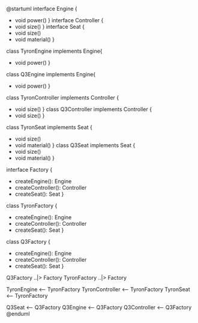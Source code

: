 @startuml
interface Engine {
  + void power()
}
interface Controller {
  + void size()
}
interface Seat {
  + void size()
  + void material()
}

class TyronEngine implements Engine{
  + void power()
}

class Q3Engine implements Engine{
  + void power()
}


class TyronController implements Controller {
  + void size()
}
class Q3Controller implements Controller {
  + void size()
}

class TyronSeat implements Seat {
  + void size()
  + void material()
}
class Q3Seat implements Seat {
  + void size()
  + void material()
}

interface Factory {
  + createEngine(): Engine
  + createController(): Controller
  + createSeat(): Seat
}

class TyronFactory {
  + createEngine(): Engine
  + createController(): Controller
  + createSeat(): Seat
}

class Q3Factory {
  + createEngine(): Engine
  + createController(): Controller
  + createSeat(): Seat
}

Q3Factory ..|> Factory
TyronFactory ..|> Factory

TyronEngine <-- TyronFactory
TyronController <-- TyronFactory
TyronSeat <-- TyronFactory 

Q3Seat <-- Q3Factory
Q3Engine <-- Q3Factory
Q3Controller <-- Q3Factory
@enduml